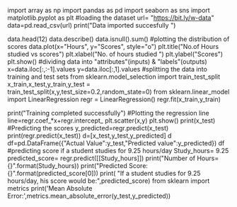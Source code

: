 import array as np
import pandas as pd
import seaborn as sns
import matplotlib.pyplot as plt
#loading the dataset
url= "https://bit.ly/w-data"
data=pd.read_csv(url)
print("Data imported succesfully ")

data.head(12)
data.describe()
 data.isnull().sum()
#plotting the distribution of scores 
data.plot(x="Hours", y="Scores", style="o")
plt.title("No.of Hours studied vs scores")
plt.xlabel("No. of hours studied ")
plt.ylabel("Scores")
plt.show()
#dividing data into "attributes"(inputs) & "labels"(outputs)
x=data.iloc[:,:-1].values
y=data.iloc[:,1].values
#splitting the data into training and test sets
from sklearn.model_selection import train_test_split
x_train,x_test,y_train,y_test = train_test_split(x,y,test_size=0.2,random_state=0)
from sklearn.linear_model import LinearRegression
regr = LinearRegression()
regr.fit(x_train,y_train)

print("Training completed successfully")
#Plotting the regression line
line=regr.coef_*x+regr.intercept_
plt.scatter(x,y)
plt.show()
print(x_test)
#Predicting the scores
y_predicted=regr.predict(x_test)
print(regr.predict(x_test))
d=[x_test,y_test,y_predicted]
d
df=pd.DataFrame({"Actual Value":y_test,"Predicted value":y_predicted})
df
#predicting score if a student studies for 9.25 hours/day
Study_hours= 9.25
predicted_score= regr.predict([[Study_hours]])
print("Number of Hours= {}".format(Study_hours))
print("Predicted Score: {}".format(predicted_score[0]))
print( "If a student studies for 9.25 hours/day, his score would be:",predicted_score)
from sklearn import metrics 
print('Mean Absolute Error:',metrics.mean_absolute_error(y_test,y_predicted)) 
